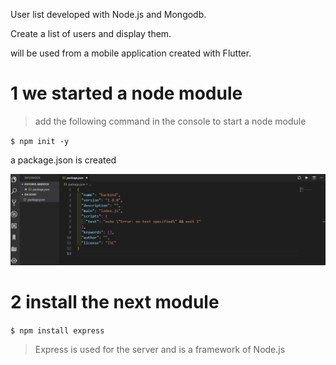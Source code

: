 
 User list developed with Node.js and Mongodb.
 
 Create a list of users and display them.

will be used from a mobile application created with Flutter.



# 1 we started a node module

>add the following command in the console to start a node module

`$ npm init -y`


a package.json is created


![](/IMG/json.png)

# 2 install the next module

`$ npm install express`

>Express is used for the server and is a framework of Node.js



